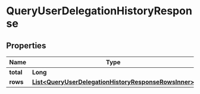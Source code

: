 

# QueryUserDelegationHistoryResponse


## Properties

| Name | Type | Description | Notes |
|------------ | ------------- | ------------- | -------------|
|**total** | **Long** |  |  [optional] |
|**rows** | [**List&lt;QueryUserDelegationHistoryResponseRowsInner&gt;**](QueryUserDelegationHistoryResponseRowsInner.md) |  |  [optional] |



